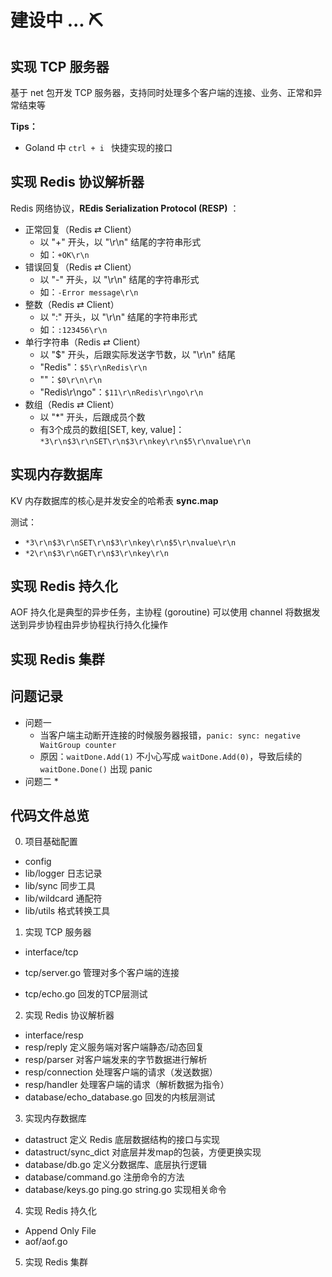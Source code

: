 # 建设中 ... ⛏
## 实现 TCP 服务器

基于 net 包开发 TCP 服务器，支持同时处理多个客户端的连接、业务、正常和异常结束等

**Tips：**

* Goland 中 `ctrl + i ` 快捷实现的接口

## 实现 Redis 协议解析器

Redis 网络协议，**REdis SeriaIization ProtocoI (RESP)** ：

* 正常回复（Redis ⇄ Client）
  * 以 "+" 开头，以 "\r\n" 结尾的字符串形式
  * 如：`+OK\r\n`
* 错误回复（Redis ⇄ Client）
  * 以 "-" 开头，以 "\r\n" 结尾的字符串形式
  * 如：`-Error message\r\n`
* 整数（Redis ⇄ Client）
  * 以 ":" 开头，以 "\r\n" 结尾的字符串形式
  * 如：`:123456\r\n`
* 单行字符串（Redis ⇄ Client）
  * 以 "$" 开头，后跟实际发送字节数，以 "\r\n" 结尾
  * "Redis"：`$5\r\nRedis\r\n`
  * ""：`$0\r\n\r\n`
  * "Redis\r\ngo"：`$11\r\nRedis\r\ngo\r\n`
* 数组（Redis ⇄ Client）
  * 以 "*" 开头，后跟成员个数
  * 有3个成员的数组[SET, key, value]：`*3\r\n$3\r\nSET\r\n$3\r\nkey\r\n$5\r\nvalue\r\n`

## 实现内存数据库

KV 内存数据库的核心是并发安全的哈希表 **sync.map**

测试：

* `*3\r\n$3\r\nSET\r\n$3\r\nkey\r\n$5\r\nvalue\r\n`
* `*2\r\n$3\r\nGET\r\n$3\r\nkey\r\n`

## 实现 Redis 持久化

AOF 持久化是典型的异步任务，主协程 (goroutine) 可以使用 channel 将数据发送到异步协程由异步协程执行持久化操作

## 实现 Redis 集群


## 问题记录

* 问题一
  * 当客户端主动断开连接的时候服务器报错，`panic: sync: negative WaitGroup counter`
  * 原因：`waitDone.Add(1)` 不小心写成 `waitDone.Add(0)`，导致后续的 `waitDone.Done()` 出现 panic
* 问题二
  *

## 代码文件总览

0. 项目基础配置

  * config
  * lib/logger 日志记录
  * lib/sync 同步工具
  * lib/wildcard 通配符
  * lib/utils 格式转换工具
1. 实现 TCP 服务器

  * interface/tcp

  * tcp/server.go 管理对多个客户端的连接

  * tcp/echo.go 回发的TCP层测试
2. 实现 Redis 协议解析器
  * interface/resp
  * resp/reply 定义服务端对客户端静态/动态回复
  * resp/parser 对客户端发来的字节数据进行解析
  * resp/connection 处理客户端的请求（发送数据）
  * resp/handler 处理客户端的请求（解析数据为指令）
  * database/echo_database.go 回发的内核层测试
3. 实现内存数据库
  * datastruct 定义 Redis 底层数据结构的接口与实现
  * datastruct/sync_dict 对底层并发map的包装，方便更换实现
  * database/db.go 定义分数据库、底层执行逻辑
  * database/command.go 注册命令的方法
  * database/keys.go ping.go string.go 实现相关命令
4. 实现 Redis 持久化
  * Append Only File
  * aof/aof.go
5. 实现 Redis 集群